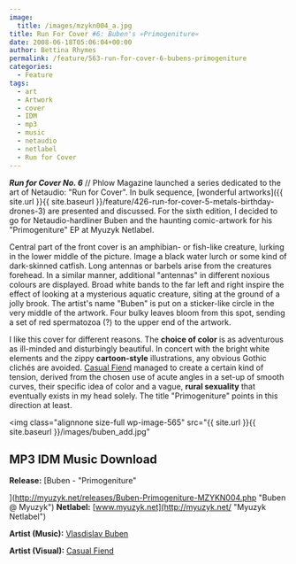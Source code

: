 ```yaml
---
image:
  title: /images/mzykn004_a.jpg
title: Run For Cover #6: Buben's »Primogeniture«
date: 2008-06-18T05:06:04+00:00
author: Bettina Rhymes
permalink: /feature/563-run-for-cover-6-bubens-primogeniture
categories:
  - Feature
tags:
  - art
  - Artwork
  - cover
  - IDM
  - mp3
  - music
  - netaudio
  - netlabel
  - Run for Cover
---
```

***Run for Cover No. 6*** // Phlow Magazine launched a series dedicated to the art of Netaudio: "Run for Cover". In bulk sequence, [wonderful artworks]({{ site.url }}{{ site.baseurl }}/feature/426-run-for-cover-5-metals-birthday-drones-3) are presented and discussed. For the sixth edition, I decided to go for Netaudio-hardliner Buben and the haunting comic-artwork for his "Primogeniture" EP at Myuzyk Netlabel.<!--more-->

<!--adsense-->

Central part of the front cover is an amphibian- or fish-like creature, lurking in the lower middle of the picture. Image a black water lurch or some kind of dark-skinned catfish. Long antennas or barbels arise from the creatures forehead. In a similar manner, additional "antennas" in different noxious colours are displayed. Broad white bands to the far left and right inspire the effect of looking at a <span>mysterious aquatic creature, siting at the ground of a jolly brook. The artist's name "Buben" is put on a sticker-like circle in the very middle of the artwork. Four bulky leaves bloom from this spot, sending a set of red spermatozoa (?) to the upper end of the artwork.</span>

I like this cover for different reasons. The **choice of color** is as adventurous as ill-minded and disturbingly beautiful. In concert with the bright white elements and the zippy **cartoon-style** illustrations, any obvious Gothic clichés are avoided. [Casual Fiend](http://casualfiend.com "Casual Fiend Graphic Design") managed to create a certain kind of tension, derived from the chosen use of acute angles in a set-up of smooth curves, their specific idea of color and a vague, **rural sexuality** that eventually exists in my head solely. The title "Primogeniture" points in this direction at least.

<img class="alignnone size-full wp-image-565" src="{{ site.url }}{{ site.baseurl }}/images/buben_add.jpg"

## MP3 IDM Music Download

 [](http://www.myspace.com/metalisquiet "Metal @ Myspace")**Release:** [Buben - "Primogeniture"
  
](http://myuzyk.net/releases/Buben-Primogeniture-MZYKN004.php "Buben @ Myuzyk") **Netlabel:** [www.myuzyk.net](http://myuzyk.net/ "Myuzyk Netlabel")
  
**Artist (Music):** [Vlasdislav Buben](http://www.buben-info.narod.ru/ "Vladislav Buben Website")
  
**Artist (Visual):** [Casual Fiend](http://casualfiend.com "Casual Fiend Graphic Design")